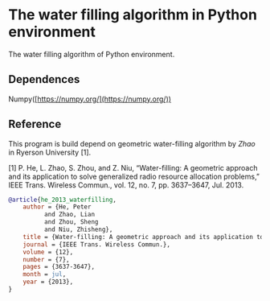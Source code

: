 # The water filling algorithm in Python environment

The water filling algorithm of Python environment.

## Dependences

Numpy([https://numpy.org/](https://numpy.org/))

## Reference

This program is build depend on geometric water-filling algorithm 
by _Zhao_ in Ryerson University [1].

[1] P. He, L. Zhao, S. Zhou, and Z. Niu, “Water-filling: A geometric approach and its application to solve generalized radio
resource allocation problems,” IEEE Trans. Wireless Commun., vol. 12, no. 7, pp. 3637–3647, Jul. 2013.

```bibtex
@article{he_2013_waterfilling,
    author = {He, Peter
          and Zhao, Lian
          and Zhou, Sheng
          and Niu, Zhisheng},
    title = {Water-filling: A geometric approach and its application to solve generalized radio resource allocation problems},
    journal = {IEEE Trans. Wireless Commun.},
    volume = {12},
    number = {7},
    pages = {3637-3647},
    month = jul,
    year = {2013},   
}
```